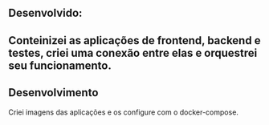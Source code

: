 ## Desenvolvido:

Conteinizei as aplicações de frontend, backend e testes, criei uma conexão entre elas e orquestrei seu funcionamento.
---
## Desenvolvimento

Criei imagens das aplicações e os configure com o docker-compose.